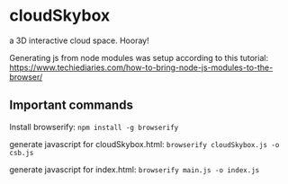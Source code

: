 # cloudSkybox
a 3D interactive cloud space. Hooray!

Generating js from node modules was setup according to this tutorial:
https://www.techiediaries.com/how-to-bring-node-js-modules-to-the-browser/

## Important commands
Install browserify:
`npm install -g browserify`

generate javascript for cloudSkybox.html:
`browserify cloudSkybox.js -o csb.js`

generate javascript for index.html:
`browserify main.js -o index.js`
